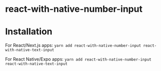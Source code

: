 
# react-with-native-number-input

# Installation

For React/Next.js apps:
`yarn add react-with-native-number-input react-with-native-text-input`

For React Native/Expo apps:
`yarn add react-with-native-number-input react-with-native-text-input`
